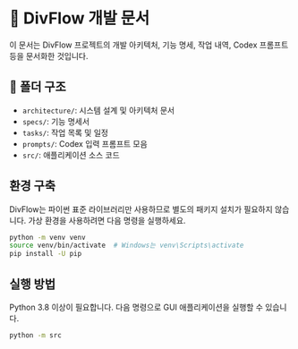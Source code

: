 # 📘 DivFlow 개발 문서

이 문서는 DivFlow 프로젝트의 개발 아키텍처, 기능 명세, 작업 내역, Codex 프롬프트 등을 문서화한 것입니다.

## 📂 폴더 구조
- `architecture/`: 시스템 설계 및 아키텍처 문서
- `specs/`: 기능 명세서
- `tasks/`: 작업 목록 및 일정
- `prompts/`: Codex 입력 프롬프트 모음
- `src/`: 애플리케이션 소스 코드


## 환경 구축
DivFlow는 파이썬 표준 라이브러리만 사용하므로 별도의 패키지 설치가 필요하지 않습니다. 가상 환경을 사용하려면 다음 명령을 실행하세요.
```bash
python -m venv venv
source venv/bin/activate  # Windows는 venv\Scripts\activate
pip install -U pip
```
## 실행 방법
Python 3.8 이상이 필요합니다. 다음 명령으로 GUI 애플리케이션을 실행할 수 있습니다.

```bash
python -m src
```
